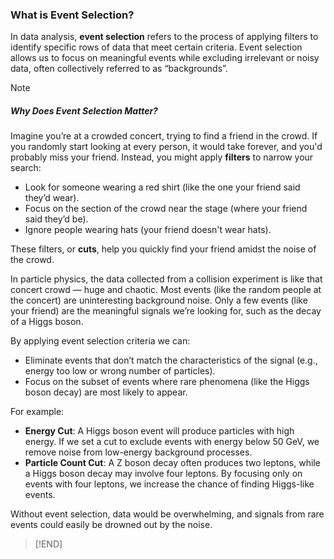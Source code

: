 ### What is Event Selection?
In data analysis, **event selection** refers to the process of applying filters to identify specific rows of data that meet certain criteria. Event selection allows us to focus on meaningful events while excluding irrelevant or noisy data, often collectively referred to as “backgrounds”.

> [!NOTE]
##### Why Does Event Selection Matter?
Imagine you’re at a crowded concert, trying to find a friend in the crowd. If you randomly start looking at every person, it would take forever, and you'd probably miss your friend. Instead, you might apply **filters** to narrow your search:
- Look for someone wearing a red shirt (like the one your friend said they’d wear).
- Focus on the section of the crowd near the stage (where your friend said they’d be).
- Ignore people wearing hats (your friend doesn't wear hats).

These filters, or **cuts**, help you quickly find your friend amidst the noise of the crowd.

In particle physics, the data collected from a collision experiment is like that concert crowd — huge and chaotic. Most events (like the random people at the concert) are uninteresting background noise. Only a few events (like your friend) are the meaningful signals we’re looking for, such as the decay of a Higgs boson.

By applying event selection criteria we can:
- Eliminate events that don’t match the characteristics of the signal (e.g., energy too low or wrong number of particles).
- Focus on the subset of events where rare phenomena (like the Higgs boson decay) are most likely to appear.

For example:
- **Energy Cut**: A Higgs boson event will produce particles with high energy. If we set a cut to exclude events with energy below 50 GeV, we remove noise from low-energy background processes.
- **Particle Count Cut**: A Z boson decay often produces two leptons, while a Higgs boson decay may involve four leptons. By focusing only on events with four leptons, we increase the chance of finding Higgs-like events.

Without event selection, data would be overwhelming, and signals from rare events could easily be drowned out by the noise.
> [!END]